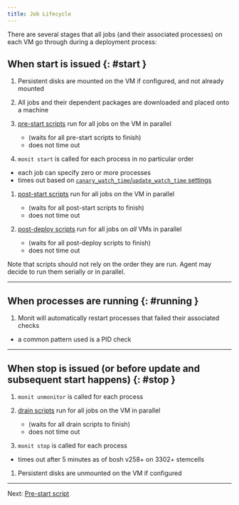 ```yaml
---
title: Job Lifecycle
---
```


There are several stages that all jobs (and their associated processes) on each VM go through during a deployment process:

## When start is issued {: #start }

1. Persistent disks are mounted on the VM if configured, and not already mounted

1. All jobs and their dependent packages are downloaded and placed onto a machine

1. [pre-start scripts](pre-start.md) run for all jobs on the VM in parallel
	- (waits for all pre-start scripts to finish)
	- does not time out

1. `monit start` is called for each process in no particular order
  - each job can specify zero or more processes
  - times out based on [`canary_watch_time`/`update_watch_time` settings](manifest-v2.md#update)

1. [post-start scripts](post-start.md) run for all jobs on the VM in parallel
	- (waits for all post-start scripts to finish)
	- does not time out

1. [post-deploy scripts](post-deploy.md) run for all jobs on *all* VMs in parallel
	- (waits for all post-deploy scripts to finish)
	- does not time out

Note that scripts should not rely on the order they are run. Agent may decide to run them serially or in parallel.

---
## When processes are running {: #running }

1. Monit will automatically restart processes that failed their associated checks
  - a common pattern used is a PID check

---
## When stop is issued (or before update and subsequent start happens) {: #stop }

1. `monit unmonitor` is called for each process

1. [drain scripts](drain.md) run for all jobs on the VM in parallel
	- (waits for all drain scripts to finish)
	- does not time out

1. `monit stop` is called for each process
  - times out after 5 minutes as of bosh v258+ on 3302+ stemcells

1. Persistent disks are unmounted on the VM if configured

---
Next: [Pre-start script](pre-start.md)
